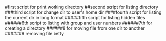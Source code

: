 #first script for print working directory
##second script for listing directory
###third script for change dir to user's home dir
####fourth script for listing the current dir in long format
#####fifth script for listing hidden files
######6th script to listing with group and user numbers
######7th for creating a directory
######8 for moving file from one dir to another
######9 removing file betty
